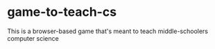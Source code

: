 game-to-teach-cs
================

This is a browser-based game that's meant to teach middle-schoolers computer science
